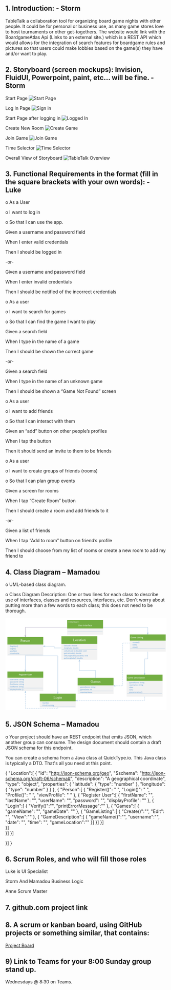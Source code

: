 ## 1.	Introduction: - Storm 
TableTalk a collaboration tool for organizing board game nights with other people. It could be for personal or business use, as many game stores love to host tournaments or other get-togethers. The website would link with the BoardgameAtlas Api (Links to an external site.) which is a REST API which would allows for the integration of search features for boardgame rules and pictures so that users could make lobbies based on the game(s) they have and/or want to play.
## 2.	Storyboard (screen mockups): Invision, FluidUI, Powerpoint, paint, etc... will be fine. - Storm


Start Page
![Start Page](https://user-images.githubusercontent.com/55035232/106964285-e0494280-670f-11eb-912f-d6710a576ce2.PNG)

Log In Page
![Sign in](https://user-images.githubusercontent.com/55035232/106964297-e5a68d00-670f-11eb-9277-5954339d77eb.PNG)

Start Page after logging in
![Logged In](https://user-images.githubusercontent.com/55035232/106964304-e9d2aa80-670f-11eb-86ed-02f22f7dfe2b.PNG)

Create New Room
![Create Game](https://user-images.githubusercontent.com/55035232/106964529-3b7b3500-6710-11eb-85a9-e60c96bd1319.PNG)

Join Game
![Join Game](https://user-images.githubusercontent.com/55035232/106964343-f48d3f80-670f-11eb-9c48-7d652faac351.PNG)

Time Selector
![Time Selector](https://user-images.githubusercontent.com/55035232/106964352-f7883000-670f-11eb-9b76-f45a364fbe4d.PNG)


Overall View of Storyboard 
![TableTalk Overview](https://user-images.githubusercontent.com/55035232/106964268-da536180-670f-11eb-8e81-6292d25e4611.PNG)




## 3.	Functional Requirements in the format (fill in the square brackets with your own words):  - Luke
o As a User

o I want to log in

o So that I can use the app.

Given a username and password field

When I enter valid credentials

Then I should be logged in

-or-

Given a username and password field

When I enter invalid credentials

Then I should be notified of the incorrect credentials



o As a user

o I want to search for games

o So that I can find the game I want to play

Given a search field

When I type in the name of a game

Then I should be shown the correct game

-or-

Given a search field

When I type in the name of an unknown game

Then I should be shown a “Game Not Found” screen



o As a user

o I want to add friends

o So that I can interact with them

Given an “add” button on other people’s profiles

When I tap the button

Then it should send an invite to them to be friends



o As a user

o I want to create groups of friends (rooms)

o So that I can plan group events

Given a screen for rooms

When I tap “Create Room” button

Then I should create a room and add friends to it

-or-

Given a list of friends

When I tap “Add to room” button on friend’s profile

Then I should choose from my list of rooms or create a new room to add my friend to


   
## 4.	Class Diagram – Mamadou

o	UML-based class diagram.

o	Class Diagram Description: One or two lines for each class to describe use of interfaces,  classes and resources, interfaces, etc. Don't worry about putting 
more than a few words to each class; this does not need to be thorough.

![Class Diagram](images/Class%20Diagram.PNG)

## 5.	JSON Schema – Mamadou

o	 Your project should have an REST endpoint that emits JSON, which another group can consume.  The design document should contain a draft JSON schema for this endpoint. 

  You can create a schema from a Java class at QuickType.io.  This Java class is typically a DTO.  That's all you need at this point.

{
"Location":[
{
"id": "http://json-schema.org/geo",
"$schema": "http://json-schema.org/draft-06/schema#",
"description": "A geographical coordinate",
"type": "object",
"properties": {
"latitude": {
"type": "number"
},
"longitude": {
"type": "number"
}
}
},
{
"Person":[
{
"Register()": " ",
"Login()": " ",
"Profile()": " ",
"viewProfile": " "
},
{
"Register User":[
{
"firstName": "",
"lastName": "",
"userName": "",
"password": "",
"displayProfile": ""
},
{
"Login":[
{
"Verify()":"",
"printErrorMessage":""
},
{
"Games":[
{
"gameName": "",
"gameDate": ""
},
{
"GameListing":[
{
"Create()":"",
"Edit": "",
"View":""
},
{
"GameDescription":[
{
"gameName()":"",
"username":"",
"date": "",
"time": "",
"gameLocation":""
}]
}]
}]   
}]    
}]
}]

}]
}
 
## 6.	Scrum Roles, and who will fill those roles

Luke is UI Specialist

Storm And Mamadou Business Logic

Anne Scrum Master

## 7.	github.com project link
## 8.	 A scrum or kanban board, using GitHub projects or something similar, that contains:
[Project Board](https://github.com/discospiff/SpringBootMicroservicesWithIntelliJIDEA/milestone/1)

## 9) Link to Teams for your 8:00 Sunday group stand up. 
Wednesdays @ 8:30 on Teams.

